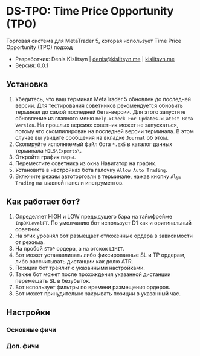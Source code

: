 # DS-TPO: Time Price Opportunity (TPO)
Торговая система для MetaTrader 5, которая использует Time Price Opportunity (TPO) подход

* Разработчик: Denis Kislitsyn | denis@kislitsyn.me | [kislitsyn.me](https://kislitsyn.me)
* Версия: 0.0.1

## Установка
1. Убедитесь, что ваш терминал MetaTrader 5 обновлен до последней версии. Для тестирования советников рекомендуется обновить терминал до самой последней бета-версии. Для этого запустите обновление из главного меню `Help->Check For Updates->Latest Beta Version`. На прошлых версиях советник может не запускаться, потому что скомпилирован на последней версии терминала. В этом случае вы увидите сообщения на вкладке `Journal` об этом.
2. Скопируйте исполняемый файл бота `*.ex5` в каталог данных терминала `MQL5\Experts\`.
3. Откройте график пары.
4. Переместите советника из окна Навигатор на график.
5. Установите в настройках бота галочку `Allow Auto Trading`.
6. Включите режим автоторговли в терминале, нажав кнопку `Algo Trading` на главной панели инструментов.

## Как работает бот?

1. Определяет HIGH и LOW предыдущего бара на таймфрейме `InpDKLevelFT`. По умолчанию бот использует D1 как и оригинальный советник.
2. На этих уровнял бот размещает отложенные ордера в зависимости от режима.
3. На пробой `STOP` ордера, а на отскок `LIMIT`.
4. Бот может устанавливать либо фиксированные SL и TP ордерам, либо рассчитывать дистанции как долю ATR.
5. Позиции бот трейлит с указанными настройками.
6. Также бот может после прохождения указанной дистанции перемещать SL в безубыток.
7. Бот использует фильтры по времени размещения ордеров.
8. Бот может принудительно закрывать позиции в указанный час.

## Настройки

### Основные фичи

### Доп. фичи
